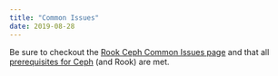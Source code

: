 ```yaml
---
title: "Common Issues"
date: 2019-08-28
---
```


Be sure to checkout the [Rook Ceph Common Issues page](https://rook.io/docs/rook/v1.4/ceph-common-issues.html) and that all [prerequisites for Ceph](https://rook.io/docs/rook/v1.4/ceph-prerequisites.html) (and Rook) are met.
